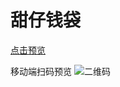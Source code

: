 # 甜仔钱袋

[点击预览](https://evalllll.github.io/moneybag-website/#/money)

移动端扫码预览
![二维码](https://tva1.sinaimg.cn/large/0081Kckwly1gkrenhfwp5j307i07ijri.jpg)

